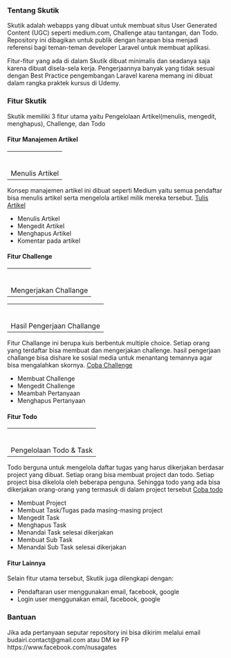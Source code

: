 <h3>Tentang Skutik</h3>
<p>Skutik adalah webapps yang dibuat untuk membuat situs User Generated Content (UGC) seperti medium.com, Challenge atau tantangan, dan Todo. Repository ini dibagikan untuk publik dengan harapan bisa menjadi referensi bagi teman-teman developer Laravel untuk membuat aplikasi.</p>
<p>Fitur-fitur yang ada di dalam Skutik dibuat minimalis dan seadanya saja karena dibuat disela-sela kerja. Pengerjaannya banyak yang tidak sesuai dengan Best Practice pengembangan Laravel karena memang ini dibuat dalam rangka praktek kursus di Udemy.</p>
<h3>Fitur Skutik</h3>
<p>Skutik memiliki 3 fitur utama yaitu Pengelolaan Artikel(menulis, mengedit, menghapus), Challenge, dan Todo</p>

<h4>Fitur Manajemen Artikel</h4>
<table align="center" cellpadding="0" cellspacing="0" class="tr-caption-container" style="margin-left: auto; margin-right: auto;"><tbody><tr><td style="text-align: center;"><a href="https://1.bp.blogspot.com/-CeaPN8ZFbQk/YQ9Tl4-o8sI/AAAAAAAAA8I/GHnN8HaLiAA7Zr9jnejX15koXlngULAlACPcBGAYYCw/s1360/Screenshot_25.png" style="display: block; margin-left: auto; margin-right: auto; padding: 1em 0px; text-align: center;"><img alt="" border="0" data-original-height="654" data-original-width="1360" src="https://1.bp.blogspot.com/-CeaPN8ZFbQk/YQ9Tl4-o8sI/AAAAAAAAA8I/GHnN8HaLiAA7Zr9jnejX15koXlngULAlACPcBGAYYCw/s16000/Screenshot_25.png" /></a></td></tr><tr><td class="tr-caption" style="text-align: center;">Menulis Artikel</td></tr></tbody></table>
<p>Konsep manajemen artikel ini dibuat seperti Medium yaitu semua pendaftar bisa menulis artikel serta mengelola artikel milik mereka tersebut. <a href='https://skutik.com/post/create'>Tulis Artikel</a></p>
<ul>
    <li>Menulis Artikel</li>
    <li>Mengedit Artikel</li>
    <li>Menghapus Artikel</li>
    <li>Komentar pada artikel</li>
</ul>
<h4>Fitur Challenge</h4>
<table align="center" cellpadding="0" cellspacing="0" class="tr-caption-container" style="margin-left: auto; margin-right: auto;"><tbody><tr><td style="text-align: center;"><a href="https://1.bp.blogspot.com/-9vUwXAjgceA/YQ9TlWUmtBI/AAAAAAAAA8E/cROVyFyXpvAwDM2g50RuT_f0dT_Er8HAwCPcBGAYYCw/s884/Screenshot_27.png" style="display: block; margin-left: auto; margin-right: auto; padding: 1em 0px; text-align: center;"><img alt="" border="0" data-original-height="648" data-original-width="884" src="https://1.bp.blogspot.com/-9vUwXAjgceA/YQ9TlWUmtBI/AAAAAAAAA8E/cROVyFyXpvAwDM2g50RuT_f0dT_Er8HAwCPcBGAYYCw/s16000/Screenshot_27.png" /></a></td></tr><tr><td class="tr-caption" style="text-align: center;">Mengerjakan Challange</td></tr></tbody></table>

<table align="center" cellpadding="0" cellspacing="0" class="tr-caption-container" style="margin-left: auto; margin-right: auto;"><tbody><tr><td style="text-align: center;"><a href="https://1.bp.blogspot.com/-bmycASB0LLk/YQ9TlzQEUxI/AAAAAAAAA8M/KFpBIjp1YSA6S2oMifrb7SCjPZnE9rDgwCPcBGAYYCw/s1365/Screenshot_28.png" style="display: block; margin-left: auto; margin-right: auto; padding: 1em 0px; text-align: center;"><img alt="" border="0" data-original-height="658" data-original-width="1365" src="https://1.bp.blogspot.com/-bmycASB0LLk/YQ9TlzQEUxI/AAAAAAAAA8M/KFpBIjp1YSA6S2oMifrb7SCjPZnE9rDgwCPcBGAYYCw/s16000/Screenshot_28.png" /></a></td></tr><tr><td class="tr-caption" style="text-align: center;">Hasil Pengerjaan Challange</td></tr></tbody></table>
<p>Fitur Challange ini berupa kuis berbentuk multiple choice. Setiap orang yang terdaftar bisa membuat dan mengerjakan challenge. hasil pengerjaan challange bisa dishare ke sosial media untuk menantang temannya agar bisa mengalahkan skornya. <a href='https://skutik.com/challenge'>Coba Challenge</a></p>

<ul>
    <li>Membuat Challenge</li>
    <li>Mengedit Challenge</li>
    <li>Meambah Pertanyaan</li>
    <li>Menghapus Pertanyaan</li>
</ul>
<h4>Fitur Todo</h4>
<table align="center" cellpadding="0" cellspacing="0" class="tr-caption-container" style="margin-left: auto; margin-right: auto;"><tbody><tr><td style="text-align: center;"><a href="https://1.bp.blogspot.com/-LxkLcbQ6F98/YQ9TmqIPvFI/AAAAAAAAA8Q/OKTI4p67ia4GCoeJ4PkEtYDwGEqVfjLegCPcBGAYYCw/s1362/Screenshot_29.png" style="display: block; margin-left: auto; margin-right: auto; padding: 1em 0px; text-align: center;"><img alt="" border="0" data-original-height="658" data-original-width="1362" src="https://1.bp.blogspot.com/-LxkLcbQ6F98/YQ9TmqIPvFI/AAAAAAAAA8Q/OKTI4p67ia4GCoeJ4PkEtYDwGEqVfjLegCPcBGAYYCw/s16000/Screenshot_29.png" /></a></td></tr><tr><td class="tr-caption" style="text-align: center;">Pengelolaan Todo &amp; Task</td></tr></tbody></table>
<p>Todo berguna untuk mengelola daftar tugas yang harus dikerjakan berdasar project yang dibuat. Setiap orang bisa membuat project dan todo. Setiap project bisa dikelola oleh beberapa penguna. Sehingga todo yang ada bisa dikerjakan orang-orang yang termasuk di dalam project tersebut <a href='https://skutik.com/todo'>Coba todo</a></p>
<ul>
    <li>Membuat Project</li>
    <li>Membuat Task/Tugas pada masing-masing project</li>
    <li>Mengedit Task</li>
    <li>Menghapus Task</li>
    <li>Menandai Task selesai dikerjakan</li>
    <li>Membuat Sub Task</li>
    <li>Menandai Sub Task selesai dikerjakan</li>
   
</ul>
<h4>Fitur Lainnya</h4>
 Selain fitur utama tersebut, Skutik juga dilengkapi dengan:
 <ul>
  <li>Pendaftaran user menggunakan email, facebook, google</li>
    <li>Login user menggunakan email, facebook, google</li>   
 </ul>
 
 <h3>Bantuan</h3>
 <p>
    Jika ada pertanyaan seputar repository ini bisa dikirim melalui email budairi.contact@gmail.com atau DM ke FP https://www.facebook.com/nusagates
    </p>
